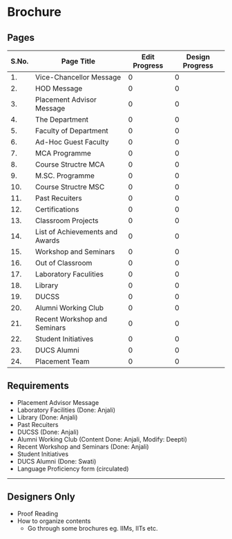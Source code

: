 # Brochure

## Pages

|S.No.|Page Title|Edit Progress|Design Progress|
|-|-|-|-|
|1.|Vice-Chancellor Message|0|0|
|2.|HOD Message|0|0|
|3.|Placement Advisor Message|0|0|
|4.|The Department|0|0|
|5.|Faculty of Department|0|0|
|6.|Ad-Hoc Guest Faculty|0|0|
|7.|MCA Programme|0|0|
|8.|Course Structre MCA|0|0|
|9.|M.SC. Programme|0|0|
|10.|Course Structre MSC|0|0|
|11.|Past Recuiters|0|0|
|12.|Certifications|0|0|
|13.|Classroom Projects|0|0|
|14.|List of Achievements and Awards|0|0|
|15.|Workshop and Seminars|0|0|
|16.|Out of Classroom|0|0|
|17.|Laboratory Faculities|0|0|
|18.|Library|0|0|
|19.|DUCSS|0|0|
|20.|Alumni Working Club|0|0|
|21.|Recent Workshop and Seminars|0|0|
|22.|Student Initiatives|0|0|
|23.|DUCS Alumni|0|0|
|24.|Placement Team|0|0|

## Requirements 

- Placement Advisor Message
- Laboratory Facilities	(Done: Anjali)
- Library	(Done: Anjali)
- Past Recuiters 
- DUCSS	(Done: Anjali)
- Alumni Working Club	(Content Done: Anjali, Modify: Deepti)
- Recent Workshop and Seminars (Done: Anjali)
- Student Initiatives	
- DUCS Alumni (Done: Swati)
- Language Proficiency form (circulated)

---

## Designers Only

- Proof Reading
- How to organize contents
  - Go through some brochures eg. IIMs, IITs etc.

















